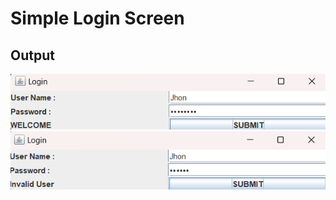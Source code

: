 # Simple Login Screen

## Output
![Valid Case](https://github.com/Ajallen14/Simple_Login_Screen/blob/master/Output/image%201.png)
![Invalid Case](https://github.com/Ajallen14/Simple_Login_Screen/blob/master/Output/image%202.png)